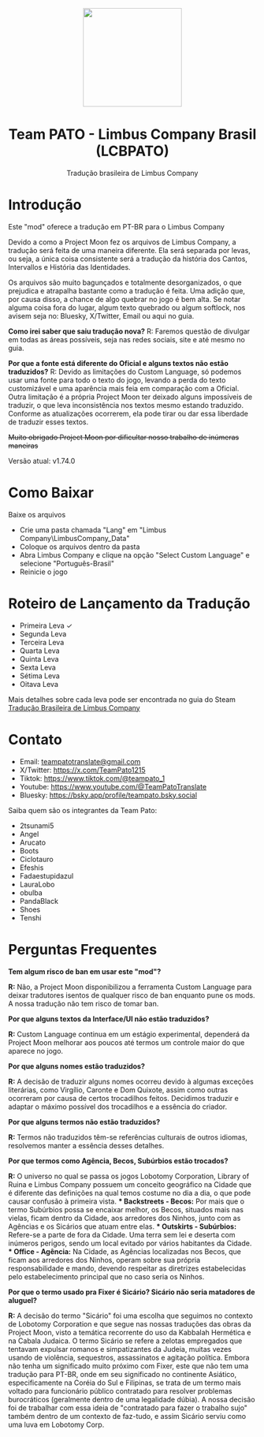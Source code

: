 <div align="center">
<img src="https://github.com/user-attachments/assets/0aa4ce11-2885-4328-8c0d-beeb0fa13169" width="200" height="200"/>

# Team PATO - Limbus Company Brasil (LCBPATO)
Tradução brasileira de Limbus Company
</div>

# Introdução

Este "mod" oferece a tradução em PT-BR para o Limbus Company

Devido a como a Project Moon fez os arquivos de Limbus Company, a tradução será feita de uma maneira diferente. Ela será separada por levas, ou seja, a única coisa consistente será a tradução da história dos Cantos, Intervallos e História das Identidades.

Os arquivos são muito bagunçados e totalmente desorganizados, o que prejudica e atrapalha bastante como a tradução é feita. Uma adição que, por causa disso, a chance de algo quebrar no jogo é bem alta. Se notar alguma coisa fora do lugar, algum texto quebrado ou algum softlock, nos avisem seja no: Bluesky, X/Twitter, Email ou aqui no guia.

__Como irei saber que saiu tradução nova?__
R: Faremos questão de divulgar em todas as áreas possíveis, seja nas redes sociais, site e até mesmo no guia.

__Por que a fonte está diferente do Oficial e alguns textos não estão traduzidos?__
R: Devido as limitações do Custom Language, só podemos usar uma fonte para todo o texto do jogo, levando a perda do texto customizável e uma aparência mais feia em comparação com a Oficial. Outra limitação é a própria Project Moon ter deixado alguns impossíveis de traduzir, o que leva inconsistência nos textos mesmo estando traduzido. Conforme as atualizações ocorrerem, ela pode tirar ou dar essa liberdade de traduzir esses textos.

<strike>Muito obrigado Project Moon por dificultar nosso trabalho de inúmeras maneiras</strike>

Versão atual: v1.74.0

# Como Baixar
Baixe os arquivos
- Crie uma pasta chamada "Lang" em "Limbus Company\LimbusCompany_Data"
- Coloque os arquivos dentro da pasta
- Abra Limbus Company e clique na opção "Select Custom Language" e selecione "Português-Brasil"
- Reinicie o jogo

# Roteiro de Lançamento da Tradução
- Primeira Leva <span>&#10003;</span> 
- Segunda Leva
- Terceira Leva
- Quarta Leva
- Quinta Leva
- Sexta Leva
- Sétima Leva
- Oitava Leva

Mais detalhes sobre cada leva pode ser encontrada no guia do Steam [Tradução Brasileira de Limbus Company](https://steamcommunity.com/sharedfiles/filedetails/?id=3457301591)
# Contato
- Email: teampatotranslate@gmail.com
- X/Twitter: https://x.com/TeamPato1215
- Tiktok: https://www.tiktok.com/@teampato_1
- Youtube: https://www.youtube.com/@TeamPatoTranslate
- Bluesky: https://bsky.app/profile/teampato.bsky.social

Saiba quem são os integrantes da Team Pato:
- 2tsunami5
- Angel
- Arucato
- Boots
- Ciclotauro
- Efeshis
- Fadaestupidazul
- LauraLobo
- obulba
- PandaBlack
- Shoes
- Tenshi

# Perguntas Frequentes
__Tem algum risco de ban em usar este "mod"?__

__R:__ Não, a Project Moon disponibilizou a ferramenta Custom Language para deixar tradutores isentos de qualquer risco de ban enquanto pune os mods. A nossa tradução não tem risco de tomar ban.

__Por que alguns textos da Interface/UI não estão traduzidos?__

__R:__ Custom Language continua em um estágio experimental, dependerá da Project Moon melhorar aos poucos até termos um controle maior do que aparece no jogo.

__Por que alguns nomes estão traduzidos?__

__R:__ A decisão de traduzir alguns nomes ocorreu devido à algumas exceções literárias, como Virgílio, Caronte e Dom Quixote, assim como outras ocorreram por causa de certos trocadilhos feitos. Decidimos traduzir e adaptar o máximo possível dos trocadilhos e a essência do criador.

__Por que alguns termos não estão traduzidos?__

__R:__ Termos não traduzidos têm-se referências culturais de outros idiomas, resolvemos manter a essência desses detalhes.

__Por que termos como Agência, Becos, Subúrbios estão trocados?__

__R:__ O universo no qual se passa os jogos Lobotomy Corporation, Library of Ruina e Limbus Company possuem um conceito geográfico na Cidade que é diferente das definições na qual temos costume no dia a dia, o que pode causar confusão à primeira vista.
__* Backstreets - Becos:__ Por mais que o termo Subúrbios possa se encaixar melhor, os Becos, situados mais nas vielas, ficam dentro da Cidade, aos arredores dos Ninhos, junto com as Agências e os Sicários que atuam entre elas.
__* Outskirts - Subúrbios:__ Refere-se a parte de fora da Cidade. Uma terra sem lei e deserta com inúmeros perigos, sendo um local evitado por vários habitantes da Cidade.
__* Office - Agência:__ Na Cidade, as Agências localizadas nos Becos, que ficam aos arredores dos Ninhos, operam sobre sua própria responsabilidade e mando, devendo respeitar as diretrizes estabelecidas pelo estabelecimento principal que no caso seria os Ninhos.

__Por que o termo usado pra Fixer é Sicário? Sicário não seria matadores de aluguel?__

__R:__ A decisão do termo "Sicário" foi uma escolha que seguimos no contexto de Lobotomy Corporation e que segue nas nossas traduções das obras da Project Moon, visto a temática recorrente do uso da Kabbalah Hermética e na Cabala Judaica.
O termo Sicário se refere a zelotas empregados que tentavam expulsar romanos e simpatizantes da Judeia, muitas vezes usando de violência, sequestros, assassinatos e agitação política. Embora não tenha um significado muito próximo com Fixer, este que não tem uma tradução para PT-BR, onde em seu significado no continente Asiático, especificamente na Coréia do Sul e Filipinas, se trata de um termo mais voltado para funcionário público contratado para resolver problemas burocráticos (geralmente dentro de uma legalidade dúbia). A nossa decisão foi de trabalhar com essa ideia de "contratado para fazer o trabalho sujo" também dentro de um contexto de faz-tudo, e assim Sicário serviu como uma luva em Lobotomy Corp.
